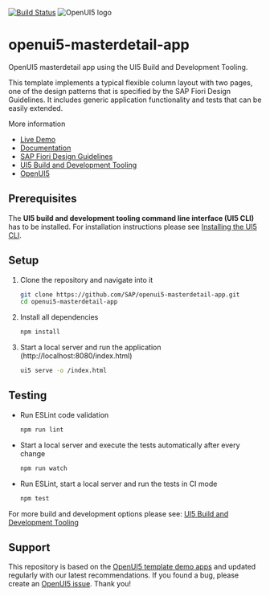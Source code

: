 [![Build Status](https://travis-ci.org/Tanbari/openui5-masterdetail-app.svg?branch=master)](https://travis-ci.org/Tanbari/openui5-masterdetail-app)
![OpenUI5 logo](http://openui5.org/images/OpenUI5_new_big_side.png)

# openui5-masterdetail-app
OpenUI5 masterdetail app using the UI5 Build and Development Tooling.

This template implements a typical flexible column layout with two pages, one of the design patterns that is specified by the SAP Fiori Design Guidelines. 
It includes generic application functionality and tests that can be easily extended.

More information
* [Live Demo](http://sap.github.io/openui5-masterdetail-app/test/mockServer.html)
* [Documentation](https://openui5.hana.ondemand.com/#/topic/8ed9339f3a99418e82a02f0fb4b5d6b9)
* [SAP Fiori Design Guidelines](https://experience.sap.com/fiori-design/)
* [UI5 Build and Development Tooling](https://github.com/SAP/ui5-tooling)
* [OpenUI5](https://github.com/SAP/openui5)

## Prerequisites
The **UI5 build and development tooling command line interface (UI5 CLI)** has to be installed.
For installation instructions please see [Installing the UI5 CLI](https://github.com/SAP/ui5-tooling#installing-the-ui5-cli).

## Setup
1. Clone the repository and navigate into it
    ```sh
    git clone https://github.com/SAP/openui5-masterdetail-app.git
    cd openui5-masterdetail-app
    ```
1. Install all dependencies
    ```sh
    npm install
    ```

1. Start a local server and run the application (http://localhost:8080/index.html)
    ```sh
    ui5 serve -o /index.html
    ```

## Testing
* Run ESLint code validation
    ```sh
    npm run lint
    ```
* Start a local server and execute the tests automatically after every change
    ```sh
    npm run watch
    ```
* Run ESLint, start a local server and run the tests in CI mode
    ```sh
    npm test
    ```

For more build and development options please see: [UI5 Build and Development Tooling](https://github.com/SAP/ui5-tooling)

## Support
This repository is based on the [OpenUI5 template demo apps](https://openui5.hana.ondemand.com/demoapps.html) and updated regularly with our latest recommendations. 
If you found a bug, please create an [OpenUI5 issue](https://github.com/sap/openui5/issues). Thank you!
